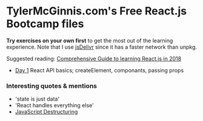 # TylerMcGinnis.com's Free React.js Bootcamp files

**Try exercises on your own first** to get the most out of the learning experience.  Note that I use [jsDelivr](https://www.jsdelivr.com/network) since it has a faster network than unpkg.

Suggested reading: [Comprehensive Guide to learning React.js in 2018](https://tylermcginnis.com/reactjs-tutorial-a-comprehensive-guide-to-building-apps-with-react/)

  * [Day 1](https://youtu.be/8GXXGJRDMdQ?t=356) React API basics; createElement, componants, passing props


### Interesting quotes & mentions

  * 'state is just data'
  * 'React handles everything else'
  * [JavaScript Destructuring](https://youtu.be/PB_d3uBkQPs?t=36)
